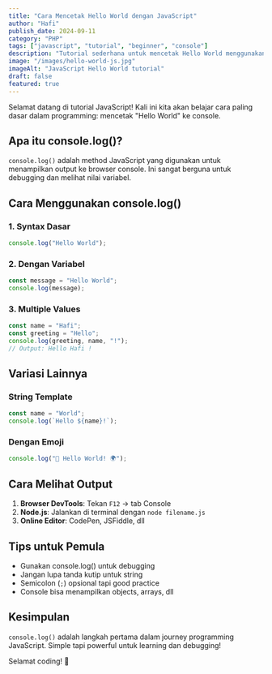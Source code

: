 ```yaml
---
title: "Cara Mencetak Hello World dengan JavaScript"
author: "Hafi"
publish_date: 2024-09-11
category: "PHP"
tags: ["javascript", "tutorial", "beginner", "console"]
description: "Tutorial sederhana untuk mencetak Hello World menggunakan console.log() dalam JavaScript. Perfect untuk pemula yang baru belajar programming."
image: "/images/hello-world-js.jpg"
imageAlt: "JavaScript Hello World tutorial"
draft: false
featured: true
---
```


Selamat datang di tutorial JavaScript! Kali ini kita akan belajar cara paling dasar dalam programming: mencetak "Hello World" ke console.

## Apa itu console.log()?

`console.log()` adalah method JavaScript yang digunakan untuk menampilkan output ke browser console. Ini sangat berguna untuk debugging dan melihat nilai variabel.

## Cara Menggunakan console.log()

### 1. Syntax Dasar

```javascript
console.log("Hello World");
```

### 2. Dengan Variabel

```javascript
const message = "Hello World";
console.log(message);
```

### 3. Multiple Values

```javascript
const name = "Hafi";
const greeting = "Hello";
console.log(greeting, name, "!");
// Output: Hello Hafi !
```

## Variasi Lainnya

### String Template

```javascript
const name = "World";
console.log(`Hello ${name}!`);
```

### Dengan Emoji

```javascript
console.log("👋 Hello World! 🌍");
```

## Cara Melihat Output

1. **Browser DevTools**: Tekan `F12` → tab Console
2. **Node.js**: Jalankan di terminal dengan `node filename.js`
3. **Online Editor**: CodePen, JSFiddle, dll

## Tips untuk Pemula

- Gunakan console.log() untuk debugging
- Jangan lupa tanda kutip untuk string
- Semicolon (`;`) opsional tapi good practice
- Console bisa menampilkan objects, arrays, dll

## Kesimpulan

`console.log()` adalah langkah pertama dalam journey programming JavaScript. Simple tapi powerful untuk learning dan debugging!

Selamat coding! 🚀